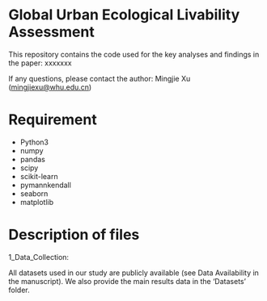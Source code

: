 # Global Urban Ecological Livability Assessment
This repository contains the code used for the key analyses and findings in the paper:
xxxxxxx  

If any questions, please contact the author: Mingjie Xu (mingjiexu@whu.edu.cn)
# Requirement
- Python3
- numpy
- pandas
- scipy
- scikit-learn
- pymannkendall
- seaborn
- matplotlib
# Description of files
1_Data_Collection: 


All datasets used in our study are publicly available (see Data Availability in the manuscript). We also provide the main results data in the ‘Datasets’ folder.

